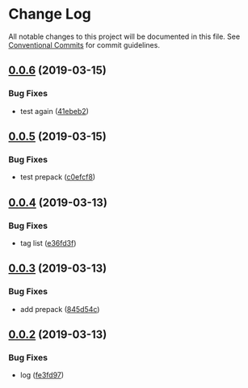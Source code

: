 # Change Log

All notable changes to this project will be documented in this file.
See [Conventional Commits](https://conventionalcommits.org) for commit guidelines.

## [0.0.6](https://github.com/pie-framework/pie-dev-test/compare/v0.0.5...v0.0.6) (2019-03-15)


### Bug Fixes

* test again ([41ebeb2](https://github.com/pie-framework/pie-dev-test/commit/41ebeb2))





## [0.0.5](https://github.com/pie-framework/pie-dev-test/compare/v0.0.4...v0.0.5) (2019-03-15)


### Bug Fixes

* test prepack ([c0efcf8](https://github.com/pie-framework/pie-dev-test/commit/c0efcf8))





## [0.0.4](https://github.com/pie-framework/pie-dev-test/compare/v0.0.3...v0.0.4) (2019-03-13)


### Bug Fixes

* tag list ([e36fd3f](https://github.com/pie-framework/pie-dev-test/commit/e36fd3f))





## [0.0.3](https://github.com/pie-framework/pie-dev-test/compare/v0.0.2...v0.0.3) (2019-03-13)


### Bug Fixes

* add prepack ([845d54c](https://github.com/pie-framework/pie-dev-test/commit/845d54c))





## [0.0.2](https://github.com/pie-framework/pie-dev-test/compare/v0.0.1...v0.0.2) (2019-03-13)


### Bug Fixes

* log ([fe3fd97](https://github.com/pie-framework/pie-dev-test/commit/fe3fd97))
